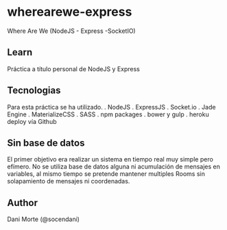 # wherearewe-express
Where Are We (NodeJS - Express -SocketIO)

## Learn
Práctica a título personal de NodeJS y Express

## Tecnologias
Para esta práctica se ha utilizado.
. NodeJS
. ExpressJS
. Socket.io
. Jade Engine
. MaterializeCSS
. SASS
. npm packages
. bower y gulp
. heroku deploy vía Github

## Sin base de datos
El primer objetivo era realizar un sistema en tiempo real muy simple pero efímero. 
No se utiliza base de datos alguna ni acumulación de mensajes en variables, 
al mismo tiempo se pretende mantener multiples Rooms sin solapamiento de mensajes ni coordenadas.

## Author
Dani Morte (@socendani) <socendani AT gmail dot com>


